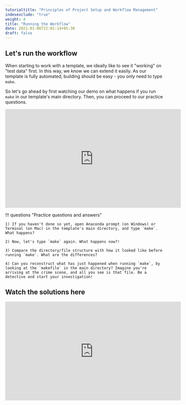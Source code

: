 ```yaml
---
tutorialtitle: "Principles of Project Setup and Workflow Management"
indexexclude: "true"
weight: 4
title: "Running the Workflow"
date: 2021-01-06T22:01:14+05:30
draft: false
---
```


## Let's run the workflow

When starting to work with a template, we ideally like to see it "working" on "test data" first. In this way, we know we can extend it easily. As our template is fully automated, building should be easy - you only need to type `make`.

So let's go ahead by first watching our demo on what happens if you run `make` in our template's main directory. Then, you can proceed to our practice questions.

<iframe width="560" height="315" src="https://www.youtube.com/embed/MTjfHnSShfg" frameborder="0" allow="accelerometer; autoplay; encrypted-media; gyroscope; picture-in-picture" allowfullscreen></iframe>

!!! questions "Practice questions and answers"

    1) If you haven't done so yet, open Anaconda prompt (on Windows) or Terminal (on Mac) in the template's main directory, and type `make`. What happens?

    2) Now, let's type `make` again. What happens now?!

    3) Compare the directory/file structure with how it looked like before running `make`. What are the differences?

    4) Can you reconstruct what has just happened when running `make`, by looking at the `makefile` in the main directory? Imagine you're arriving at the crime scene, and all you see is that file. Be a detective and start your investigation!

## Watch the solutions here

<iframe width="560" height="315" src="https://www.youtube.com/embed/8TioIL9VEmE" frameborder="0" allow="accelerometer; autoplay; encrypted-media; gyroscope; picture-in-picture" allowfullscreen></iframe>
